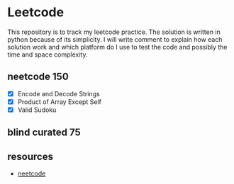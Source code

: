 # Leetcode
This repository is to track my leetcode practice. The solution is written in python because of its simplicity. I will write comment to explain how each solution work and which platform do I use to test the code and possibly the time and space complexity.

## neetcode 150
- [x] Encode and Decode Strings
- [x] Product of Array Except Self
- [x] Valid Sudoku
## blind curated 75

## resources
- [neetcode](https://neetcode.io/practice?tab=neetcode150)
